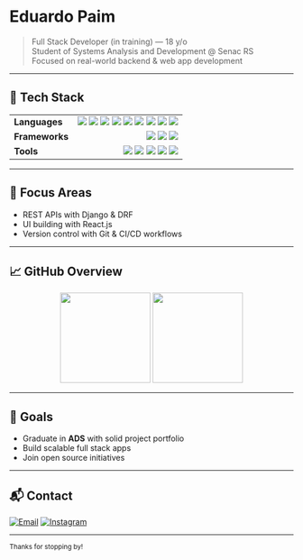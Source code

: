# Eduardo Paim

> Full Stack Developer (in training) — 18 y/o  
> Student of Systems Analysis and Development @ Senac RS  
> Focused on real-world backend & web app development

---

## 🧰 Tech Stack

<table>
  <tr>
    <td><strong>Languages</strong></td>
    <td align="right">
      <img src="https://img.shields.io/badge/Python-333?style=flat&logo=python&logoColor=white" />
      <img src="https://img.shields.io/badge/JavaScript-333?style=flat&logo=javascript&logoColor=white" />
      <img src="https://img.shields.io/badge/TypeScript-333?style=flat&logo=typescript&logoColor=white" />
      <img src="https://img.shields.io/badge/PHP-333?style=flat&logo=php&logoColor=white" />
      <img src="https://img.shields.io/badge/SQL-333?style=flat&logo=postgresql&logoColor=white" />
      <img src="https://img.shields.io/badge/HTML5-333?style=flat&logo=html5&logoColor=white" />
      <img src="https://img.shields.io/badge/CSS3-333?style=flat&logo=css3&logoColor=white" />
      <img src="https://img.shields.io/badge/C++-333?style=flat&logo=cplusplus&logoColor=white" />
      <img src="https://img.shields.io/badge/Java-333?style=flat&logo=java&logoColor=white" />
    </td>
  </tr>
  <tr>
    <td><strong>Frameworks</strong></td>
    <td align="right">
      <img src="https://img.shields.io/badge/Django-333?style=flat&logo=django&logoColor=white" />
      <img src="https://img.shields.io/badge/React-333?style=flat&logo=react&logoColor=white" />
      <img src="https://img.shields.io/badge/Node.js-333?style=flat&logo=node.js&logoColor=white" />
    </td>
  </tr>
  <tr>
    <td><strong>Tools</strong></td>
    <td align="right">
      <img src="https://img.shields.io/badge/Git-333?style=flat&logo=git&logoColor=white" />
      <img src="https://img.shields.io/badge/GitHub-333?style=flat&logo=github&logoColor=white" />
      <img src="https://img.shields.io/badge/GitLab-333?style=flat&logo=gitlab&logoColor=white" />
      <img src="https://img.shields.io/badge/VSCode-333?style=flat&logo=visualstudiocode&logoColor=white" />
      <img src="https://img.shields.io/badge/REST%20API-333?style=flat&logo=postman&logoColor=white" />
    </td>
  </tr>
</table>

---

## 📌 Focus Areas

- REST APIs with Django & DRF  
- UI building with React.js  
- Version control with Git & CI/CD workflows

---

## 📈 GitHub Overview

<div align="center">
  <img height="160em" src="https://github-readme-stats.vercel.app/api?username=Edu-2de&show_icons=true&theme=default&include_all_commits=true&count_private=true" />
  <img height="160em" src="https://github-readme-stats.vercel.app/api/top-langs/?username=Edu-2de&layout=compact&theme=default" />
</div>

---

## 🎯 Goals

- Graduate in **ADS** with solid project portfolio  
- Build scalable full stack apps  
- Join open source initiatives

---

## 📬 Contact

[![Email](https://img.shields.io/badge/-Email-333?style=flat&logo=gmail&logoColor=white)](mailto:edupaim1712@gmail.com)
[![Instagram](https://img.shields.io/badge/-Instagram-333?style=flat&logo=instagram&logoColor=white)](https://www.instagram.com/edu.2de/)

---

<sub>Thanks for stopping by!</sub>

